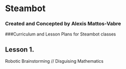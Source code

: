 # Steambot
### Created and Concepted by Alexis Mattos-Vabre

###Curriculum and Lesson Plans for Steambot classes
## Lesson 1. 
Robotic Brainstorming // Disguising Mathematics
